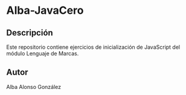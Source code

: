 # Alba-JavaCero

## Descripción
Este repositorio contiene ejercicios de inicialización de JavaScript del módulo Lenguaje de Marcas.

## Autor
Alba Alonso González
